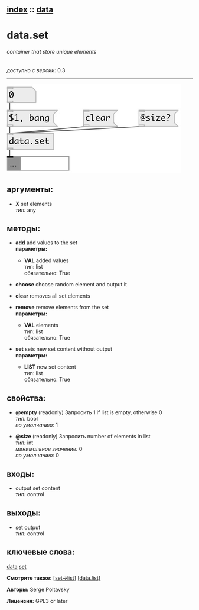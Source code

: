 [index](index.html) :: [data](category_data.html)
---

# data.set

###### container that store unique elements

*доступно с версии:* 0.3

---




[![example](../examples/img/data.set.jpg)](../examples/pd/data.set.pd)



## аргументы:

* **X**
set elements<br>
_тип:_ any<br>



## методы:

* **add**
add values to the set<br>
  __параметры:__
  - **VAL** added values<br>
    тип: list <br>
    обязательно: True <br>

* **choose**
choose random element and output it<br>

* **clear**
removes all set elements<br>

* **remove**
remove elements from the set<br>
  __параметры:__
  - **VAL** elements<br>
    тип: list <br>
    обязательно: True <br>

* **set**
sets new set content without output<br>
  __параметры:__
  - **LIST** new set content<br>
    тип: list <br>
    обязательно: True <br>




## свойства:

* **@empty** (readonly)
Запросить 1 if list is empty, otherwise 0<br>
_тип:_ bool<br>
_по умолчанию:_ 1<br>

* **@size** (readonly)
Запросить number of elements in list<br>
_тип:_ int<br>
_минимальное значение:_ 0<br>
_по умолчанию:_ 0<br>



## входы:

* output set content<br>
_тип:_ control



## выходы:

* set output<br>
_тип:_ control



## ключевые слова:

[data](keywords/data.html)
[set](keywords/set.html)



**Смотрите также:**
[\[set-&gt;list\]](set-%3Elist.html)
[\[data.list\]](data.list.html)




**Авторы:** Serge Poltavsky




**Лицензия:** GPL3 or later





